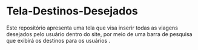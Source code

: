 # Tela-Destinos-Desejados
Este repositório apresenta uma tela que visa inserir todas as viagens desejados pelo usuário dentro do site, por meio de uma barra de pesquisa que exibirá os destinos para os usuários .
